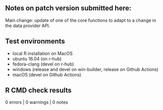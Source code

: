## Notes on patch version submitted here:

Main change: update of one of the core functions to adapt to a change in the data provider API.

## Test environments

* local R installation on MacOS
* ubuntu 16.04 (on r-hub)
* fedora-clang (devel on r-hub)
* windows (release and devel on win-builder, release on Github Actions)
* macOS (devel on Github Actions)

## R CMD check results

0 errors | 0 warnings | 0 notes
